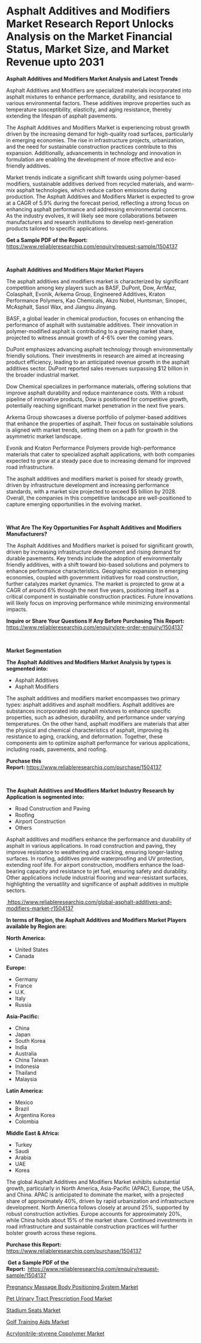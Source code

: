 <p><h1>Asphalt Additives and Modifiers Market Research Report Unlocks Analysis on the Market Financial Status, Market Size, and Market Revenue upto 2031</h1></p><p><strong>Asphalt Additives and Modifiers Market Analysis and Latest Trends</strong></p>
<p><p>Asphalt Additives and Modifiers are specialized materials incorporated into asphalt mixtures to enhance performance, durability, and resistance to various environmental factors. These additives improve properties such as temperature susceptibility, elasticity, and aging resistance, thereby extending the lifespan of asphalt pavements.</p><p>The Asphalt Additives and Modifiers Market is experiencing robust growth driven by the increasing demand for high-quality road surfaces, particularly in emerging economies. The rise in infrastructure projects, urbanization, and the need for sustainable construction practices contribute to this expansion. Additionally, advancements in technology and innovation in formulation are enabling the development of more effective and eco-friendly additives. </p><p>Market trends indicate a significant shift towards using polymer-based modifiers, sustainable additives derived from recycled materials, and warm-mix asphalt technologies, which reduce carbon emissions during production. The Asphalt Additives and Modifiers Market is expected to grow at a CAGR of 5.9% during the forecast period, reflecting a strong focus on enhancing asphalt performance and addressing environmental concerns. As the industry evolves, it will likely see more collaborations between manufacturers and research institutions to develop next-generation products tailored to specific applications.</p></p>
<p><strong>Get a Sample PDF of the Report:&nbsp;</strong> <a href="https://www.reliableresearchiq.com/enquiry/request-sample/1504137?utm_campaign=1088&utm_medium=2&utm_source=Github&utm_content=ia&utm_term=27092024&utm_id=asphalt-additives-and-modifiers">https://www.reliableresearchiq.com/enquiry/request-sample/1504137</a></p>
<p>&nbsp;</p>
<p><strong>Asphalt Additives and Modifiers Major Market Players</strong></p>
<p><p>The asphalt additives and modifiers market is characterized by significant competition among key players such as BASF, DuPont, Dow, ArrMaz, Colasphalt, Evonik, Arkema Group, Engineered Additives, Kraton Performance Polymers, Kao Chemicals, Akzo Nobel, Huntsman, Sinopec, McAsphalt, Sasol Wax, and Jiangsu Jinyang.</p><p>BASF, a global leader in chemical production, focuses on enhancing the performance of asphalt with sustainable additives. Their innovation in polymer-modified asphalt is contributing to a growing market share, projected to witness annual growth of 4-6% over the coming years. </p><p>DuPont emphasizes advancing asphalt technology through environmentally friendly solutions. Their investments in research are aimed at increasing product efficiency, leading to an anticipated revenue growth in the asphalt additives sector. DuPont reported sales revenues surpassing $12 billion in the broader industrial market.</p><p>Dow Chemical specializes in performance materials, offering solutions that improve asphalt durability and reduce maintenance costs. With a robust pipeline of innovative products, Dow is positioned for competitive growth, potentially reaching significant market penetration in the next five years.</p><p>Arkema Group showcases a diverse portfolio of polymer-based additives that enhance the properties of asphalt. Their focus on sustainable solutions is aligned with market trends, setting them on a path for growth in the asymmetric market landscape.</p><p>Evonik and Kraton Performance Polymers provide high-performance materials that cater to specialized asphalt applications, with both companies expected to grow at a steady pace due to increasing demand for improved road infrastructure.</p><p>The asphalt additives and modifiers market is poised for steady growth, driven by infrastructure development and increasing performance standards, with a market size projected to exceed $5 billion by 2028. Overall, the companies in this competitive landscape are well-positioned to capture emerging opportunities in the evolving market.</p></p>
<p>&nbsp;</p>
<p><strong>What Are The Key Opportunities For Asphalt Additives and Modifiers Manufacturers?</strong></p>
<p><p>The Asphalt Additives and Modifiers market is poised for significant growth, driven by increasing infrastructure development and rising demand for durable pavements. Key trends include the adoption of environmentally friendly additives, with a shift toward bio-based solutions and polymers to enhance performance characteristics. Geographic expansion in emerging economies, coupled with government initiatives for road construction, further catalyzes market dynamics. The market is projected to grow at a CAGR of around 6% through the next five years, positioning itself as a critical component in sustainable construction practices. Future innovations will likely focus on improving performance while minimizing environmental impacts.</p></p>
<p><strong>Inquire or Share Your Questions If Any Before Purchasing This Report:</strong> <a href="https://www.reliableresearchiq.com/enquiry/pre-order-enquiry/1504137?utm_campaign=1088&utm_medium=2&utm_source=Github&utm_content=ia&utm_term=27092024&utm_id=asphalt-additives-and-modifiers">https://www.reliableresearchiq.com/enquiry/pre-order-enquiry/1504137</a></p>
<p>&nbsp;</p>
<p><strong>Market Segmentation</strong></p>
<p><strong>The Asphalt Additives and Modifiers Market Analysis by types is segmented into:</strong></p>
<p><ul><li>Asphalt Additives</li><li>Asphalt Modifiers</li></ul></p>
<p><p>The asphalt additives and modifiers market encompasses two primary types: asphalt additives and asphalt modifiers. Asphalt additives are substances incorporated into asphalt mixtures to enhance specific properties, such as adhesion, durability, and performance under varying temperatures. On the other hand, asphalt modifiers are materials that alter the physical and chemical characteristics of asphalt, improving its resistance to aging, cracking, and deformation. Together, these components aim to optimize asphalt performance for various applications, including roads, pavements, and roofing.</p></p>
<p><strong>Purchase this Report:&nbsp;</strong><a href="https://www.reliableresearchiq.com/purchase/1504137?utm_campaign=1088&utm_medium=2&utm_source=Github&utm_content=ia&utm_term=27092024&utm_id=asphalt-additives-and-modifiers">https://www.reliableresearchiq.com/purchase/1504137</a></p>
<p>&nbsp;</p>
<p><strong>The Asphalt Additives and Modifiers Market Industry Research by Application is segmented into:</strong></p>
<p><ul><li>Road Construction and Paving</li><li>Roofing</li><li>Airport Construction</li><li>Others</li></ul></p>
<p><p>Asphalt additives and modifiers enhance the performance and durability of asphalt in various applications. In road construction and paving, they improve resistance to weathering and cracking, ensuring longer-lasting surfaces. In roofing, additives provide waterproofing and UV protection, extending roof life. For airport construction, modifiers enhance the load-bearing capacity and resistance to jet fuel, ensuring safety and durability. Other applications include industrial flooring and wear-resistant surfaces, highlighting the versatility and significance of asphalt additives in multiple sectors.</p></p>
<p><a href="https://www.reliableresearchiq.com/global-asphalt-additives-and-modifiers-market-r1504137?utm_campaign=1088&utm_medium=2&utm_source=Github&utm_content=ia&utm_term=27092024&utm_id=asphalt-additives-and-modifiers">&nbsp;https://www.reliableresearchiq.com/global-asphalt-additives-and-modifiers-market-r1504137</a></p>
<p><strong>In terms of Region, the Asphalt Additives and Modifiers Market Players available by Region are:</strong></p>
<p>
    <p> <strong> North America: </strong>
        <ul>
            <li>United States</li>
            <li>Canada</li>
        </ul>
        </p> 
    <p> <strong> Europe: </strong>
        <ul>
            <li>Germany</li>
            <li>France</li>
            <li>U.K.</li>
            <li>Italy</li>
            <li>Russia</li>
        </ul>
        </p> 
    <p> <strong> Asia-Pacific: </strong>
        <ul>
            <li>China</li>
            <li>Japan</li>
            <li>South Korea</li>
            <li>India</li>
            <li>Australia</li>
            <li>China Taiwan</li>
            <li>Indonesia</li>
            <li>Thailand</li>
            <li>Malaysia</li>
        </ul>
        </p> 
    <p> <strong> Latin America: </strong>
        <ul>
            <li>Mexico</li>
            <li>Brazil</li>
            <li>Argentina Korea</li>
            <li>Colombia</li>
        </ul>
        </p> 
    <p> <strong> Middle East & Africa: </strong>
        <ul>
            <li>Turkey</li>
            <li>Saudi</li>
            <li>Arabia</li>
            <li>UAE</li>
            <li>Korea</li>
        </ul>
    </p>
    </p>
<p><p>The global Asphalt Additives and Modifiers Market exhibits substantial growth, particularly in North America, Asia-Pacific (APAC), Europe, the USA, and China. APAC is anticipated to dominate the market, with a projected share of approximately 40%, driven by rapid urbanization and infrastructure development. North America follows closely at around 25%, supported by robust construction activities. Europe accounts for approximately 20%, while China holds about 15% of the market share. Continued investments in road infrastructure and sustainable construction practices will further bolster growth across these regions.</p></p>
<p><strong>Purchase this Report: </strong><a href="https://www.reliableresearchiq.com/purchase/1504137?utm_campaign=1088&utm_medium=2&utm_source=Github&utm_content=ia&utm_term=27092024&utm_id=asphalt-additives-and-modifiers">https://www.reliableresearchiq.com/purchase/1504137</a></p>
<p>&nbsp;<strong>Get a Sample PDF of the Report:&nbsp;&nbsp;</strong><a href="https://www.reliableresearchiq.com/enquiry/request-sample/1504137?utm_campaign=1088&utm_medium=2&utm_source=Github&utm_content=ia&utm_term=27092024&utm_id=asphalt-additives-and-modifiers">https://www.reliableresearchiq.com/enquiry/request-sample/1504137</a></p>
<p><strong></strong></p>
<p><p><a href="https://issuu.com/reportprime-2/docs/pregnancy-massage-body-positioning-_2b91cb6ccc40ca?utm_campaign=1088&utm_medium=2&utm_source=Github&utm_content=ia&utm_term=27092024&utm_id=asphalt-additives-and-modifiers">Pregnancy Massage Body Positioning System Market</a></p><p><a href="https://issuu.com/reportprime-2/docs/pet-urinary-tract-prescription-food_2916b1a40c4dad?utm_campaign=1088&utm_medium=2&utm_source=Github&utm_content=ia&utm_term=27092024&utm_id=asphalt-additives-and-modifiers">Pet Urinary Tract Prescription Food Market</a></p><p><a href="https://www.linkedin.com/pulse/global-stadium-seats-market-focus-application-end-use-industry-60ikc?trackingId=p3QJuAm9SnGWLu6TcYHY8g%3D%3D&utm_campaign=1088&utm_medium=2&utm_source=Github&utm_content=ia&utm_term=27092024&utm_id=asphalt-additives-and-modifiers">Stadium Seats Market</a></p><p><a href="https://www.linkedin.com/pulse/golf-training-aids-market-size-share-competitive-landscape-eavkc?trackingId=17UfGhsbT72z9cNdGTXFhw%3D%3D&utm_campaign=1088&utm_medium=2&utm_source=Github&utm_content=ia&utm_term=27092024&utm_id=asphalt-additives-and-modifiers">Golf Training Aids Market</a></p><p><a href="https://github.com/tambantaybe6/Market-Research-Report-List-1/blob/main/acrylonitrile-styrene-copolymer-market.md?utm_campaign=1088&utm_medium=2&utm_source=Github&utm_content=ia&utm_term=27092024&utm_id=asphalt-additives-and-modifiers">Acrylonitrile-styrene Copolymer Market</a></p></p>